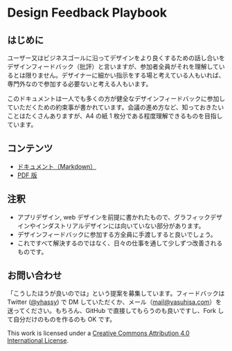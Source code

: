 # Design Feedback Playbook

## はじめに

ユーザー又はビジネスゴールに沿ってデザインをより良くするための話し合いをデザインフィードバック（批評）と言いますが、参加者全員がそれを理解しているとは限りません。デザイナーに細かい指示をする場と考えている人もいれば、専門外なので参加する必要ないと考える人もいます。

このドキュメントは一人でも多くの方が健全なデザインフィードバックに参加していただくための約束事が書かれています。会議の進め方など、知っておきたいことはたくさんありますが、A4 の紙 1 枚分である程度理解できるものを目指しています。

## コンテンツ

* [ドキュメント（Markdown）](document.md)
* [PDF 版](document.pdf)

## 注釈

* アプリデザイン, web デザインを前提に書かれたもので、グラフィックデザインやインダストリアルデザインには向いていない部分があります。
* デザインフィードバックに参加する方全員に手渡しすると良いでしょう。
* これですべて解決するのではなく、日々の仕事を通して少しずつ改善されるものです。

## お問い合わせ

「こうしたほうが良いのでは」という提案を募集しています。フィードバックは Twitter ([@yhassy](https://twitter.com/yhassy)) で DM していただくか、メール（mail@yasuhisa.com）を送ってください。もちろん、GitHub で直接してもらうのも良いですし、Fork して自分だけのものを作るのも OK です。

This work is licensed under a [Creative Commons Attribution 4.0 International License](http://creativecommons.org/licenses/by/4.0/).